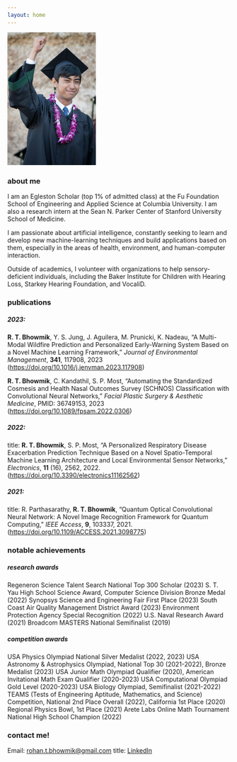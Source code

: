 ```yaml
---
layout: home
---
```


<img src='/assets/img/rohan.jpg' width=200>


<h3>about me</h3>

I am an Egleston Scholar (top 1% of admitted class) at the Fu Foundation School of Engineering and Applied Science at Columbia University. I am also a research intern at the Sean N. Parker Center of Stanford University School of Medicine.

I am passionate about artificial intelligence, constantly seeking to learn and develop new machine-learning techniques and build applications based on them, especially in the areas of health, environment, and human-computer interaction.

Outside of academics, I volunteer with organizations to help sensory-deficient individuals, including the Baker Institute for Children with Hearing Loss, Starkey Hearing Foundation, and VocaliD.
  
<h3>publications</h3>

<h5>2023:</h5>

<b>R. T. Bhowmik</b>, Y. S. Jung, J. Aguilera, M. Prunicki, K. Nadeau, “A Multi-Modal Wildfire Prediction and Personalized Early-Warning System Based on a Novel Machine Learning Framework,” <i>Journal of Environmental Management</i>, <b>341</b>, 117908, 2023 (<a target=”_blank” href='https://doi.org/10.1016/j.jenvman.2023.117908'>https://doi.org/10.1016/j.jenvman.2023.117908</a>)

<b>R. T. Bhowmik</b>, C. Kandathil, S. P. Most, “Automating the Standardized Cosmesis and Health Nasal Outcomes Survey (SCHNOS) Classification with Convolutional Neural Networks,” <i>Facial Plastic Surgery & Aesthetic Medicine</i>, PMID: 36749153, 2023 (<a target=”_blank” href='https://doi.org/10.1089/fpsam.2022.0306'>https://doi.org/10.1089/fpsam.2022.0306</a>)

<h5>2022:</h5>


title: <b>R. T. Bhowmik</b>, S. P. Most, “A Personalized Respiratory Disease Exacerbation Prediction Technique Based on a Novel Spatio-Temporal Machine Learning Architecture and Local Environmental Sensor Networks,” <i>Electronics</i>, <b>11</b> (16), 2562, 2022. (<a target=”_blank” href='https://doi.org/10.3390/electronics11162562'>https://doi.org/10.3390/electronics11162562</a>)

<h5>2021:</h5>

title: R. Parthasarathy, <b>R. T. Bhowmik</b>, “Quantum Optical Convolutional Neural Network: A Novel Image Recognition Framework for Quantum Computing,” <i>IEEE Access</i>, <b>9</b>, 103337, 2021. (<a target=”_blank” href='https://doi.org/10.1109/ACCESS.2021.3098775'>https://doi.org/10.1109/ACCESS.2021.3098775</a>)
    

<h3>notable achievements</h3>
<h5>research awards</h5>
Regeneron Science Talent Search National Top 300 Scholar (2023)
S. T. Yau High School Science Award, Computer Science Division Bronze Medal (2022)
Synopsys Science and Engineering Fair First Place (2023)
South Coast Air Quality Management District Award (2023)
Environment Protection Agency Special Recognition (2022)
U.S. Naval Research Award (2021)
Broadcom MASTERS National Semifinalist (2019)

<h5>competition awards</h5>
USA Physics Olympiad National Silver Medalist (2022, 2023)
USA Astronomy & Astrophysics Olympiad, National Top 30 (2021-2022), Bronze Medalist (2023)
USA Junior Math Olympiad Qualifier (2020), American Invitational Math Exam Qualifier (2020-2023)
USA Computational Olympiad Gold Level (2020-2023)
USA Biology Olympiad, Semifinalist (2021-2022)
TEAMS (Tests of Engineering Aptitude, Mathematics, and Science) Competition, National 2nd Place Overall (2022), California 1st Place (2020)
Regional Physics Bowl, 1st Place (2021)
Arete Labs Online Math Tournament National High School Champion (2022)
  
<h3>contact me!</h3>

Email: <a href='mailto:rohan.t.bhowmik@gmail.com'>rohan.t.bhowmik@gmail.com</a>
title: <a href='https://www.linkedin.com/in/rohan-tan-bhowmik-045911126'>LinkedIn</a>